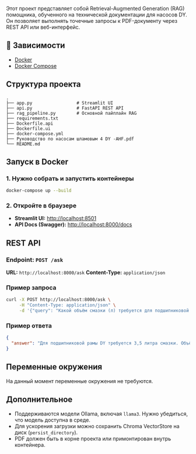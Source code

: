 Этот проект представляет собой Retrieval-Augmented Generation (RAG) помощника, обученного на технической документации для насосов DY. Он позволяет выполнять точечные запросы к PDF-документу через REST API или веб-интерфейс.

## 🔧 Зависимости

* [Docker](https://www.docker.com/)
* [Docker Compose](https://docs.docker.com/compose/)

## Структура проекта

```
.
├── app.py                 # Streamlit UI
├── api.py                 # FastAPI REST API
├── rag_pipeline.py        # Основной пайплайн RAG
├── requirements.txt
├── Dockerfile.api
├── Dockerfile.ui
├── docker-compose.yml
├── Руководство по насосам шламовым 4 DY -AHF.pdf
└── README.md
```

## Запуск в Docker

### 1. Нужно собрать и запустить контейнеры

```bash
docker-compose up --build
```

### 2. Откройте в браузере

* **Streamlit UI:** [http://localhost:8501](http://localhost:8501)
* **API Docs (Swagger):** [http://localhost:8000/docs](http://localhost:8000/docs)

## REST API

### Endpoint: `POST /ask`

**URL:** `http://localhost:8000/ask`
**Content-Type:** `application/json`

### Пример запроса

```bash
curl -X POST http://localhost:8000/ask \
     -H "Content-Type: application/json" \
     -d '{"query": "Какой объём смазки (л) требуется для подшипниковой рамы DY?"}'
```

### Пример ответа

```json
{
  "answer": "Для подшипниковой рамы DY требуется 3,5 литра смазки. Объём зависит от конкретной конфигурации и должен соответствовать инструкции производителя."
}
```

## Переменные окружения

На данный момент переменные окружения не требуются.

## Дополнительное

* Поддерживаются модели Ollama, включая `llama3`. Нужно убедиться, что модель доступна в среде.
* Для ускорения загрузки можно сохранить Chroma VectorStore на диск (`persist_directory`).
* PDF должен быть в корне проекта или примонтирован внутрь контейнера.
